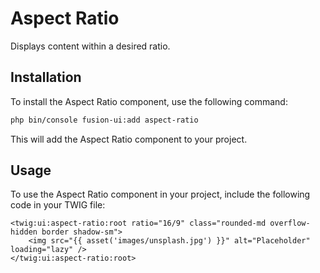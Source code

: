 # Aspect Ratio

Displays content within a desired ratio.

## Installation

To install the Aspect Ratio component, use the following command:

```bash
php bin/console fusion-ui:add aspect-ratio
```

This will add the Aspect Ratio component to your project.

## Usage

To use the Aspect Ratio component in your project, include the following code in your TWIG file:

```Twig
<twig:ui:aspect-ratio:root ratio="16/9" class="rounded-md overflow-hidden border shadow-sm">
    <img src="{{ asset('images/unsplash.jpg') }}" alt="Placeholder" loading="lazy" />
</twig:ui:aspect-ratio:root>
```